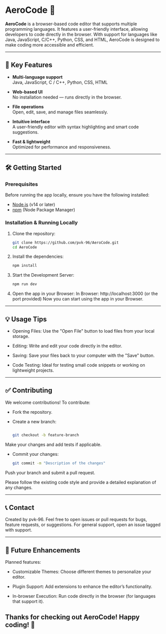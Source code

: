 # AeroCode 🚀

**AeroCode** is a browser-based code editor that supports multiple programming languages. It features a user-friendly interface, allowing developers to code directly in the browser. With support for languages like Java, JavaScript, C/C++, Python, CSS, and HTML, AeroCode is designed to make coding more accessible and efficient.

---

## 🎯 Key Features

- **Multi-language support**  
  Java, JavaScript, C / C++, Python, CSS, HTML

- **Web-based UI**  
  No installation needed — runs directly in the browser.

- **File operations**  
  Open, edit, save, and manage files seamlessly.

- **Intuitive interface**  
  A user-friendly editor with syntax highlighting and smart code suggestions.

- **Fast & lightweight**  
  Optimized for performance and responsiveness.

---

## 🛠️ Getting Started

### Prerequisites

Before running the app locally, ensure you have the following installed:

- [Node.js](https://nodejs.org/) (v14 or later)
- [npm](https://www.npmjs.com/) (Node Package Manager)

### Installation & Running Locally

1. Clone the repository:
   ```bash
   git clone https://github.com/pvk-96/AeroCode.git
   cd AeroCode
2. Install the dependencies:
   ```bash
   npm install
3. Start the Development Server:
   ```bash
   npm run dev
4. Open the app in your Browser:
   In Browser: http://localhost:3000 (or the port provided)
Now you can start using the app in your Browser.

--- 
## 💡 Usage Tips
- Opening Files: Use the "Open File" button to load files from your local storage.

- Editing: Write and edit your code directly in the editor.

- Saving: Save your files back to your computer with the "Save" button.

- Code Testing: Ideal for testing small code snippets or working on lightweight projects.

---

## ✅ Contributing
We welcome contributions! To contribute:

- Fork the repository.

- Create a new branch:

  ```bash
  
  git checkout -b feature-branch
Make your changes and add tests if applicable.

- Commit your changes:

  ```bash
  git commit -m "Description of the changes"
Push your branch and submit a pull request.

Please follow the existing code style and provide a detailed explanation of any changes.

---

## 📞 Contact
Created by pvk-96.
Feel free to open issues or pull requests for bugs, feature requests, or suggestions. For general support, open an issue tagged with support.

---

## 🚀 Future Enhancements
Planned features:

- Customizable Themes: Choose different themes to personalize your editor.

- Plugin Support: Add extensions to enhance the editor’s functionality.

- In-browser Execution: Run code directly in the browser (for languages that support it).

## Thanks for checking out AeroCode! Happy coding! 🎉
